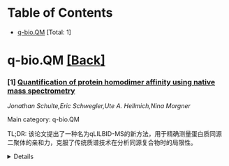 <div id=toc></div>

# Table of Contents

- [q-bio.QM](#q-bio.QM) [Total: 1]


<div id='q-bio.QM'></div>

# q-bio.QM [[Back]](#toc)

### [1] [Quantification of protein homodimer affinity using native mass spectrometry](https://arxiv.org/abs/2510.08324)
*Jonathan Schulte,Eric Schwegler,Ute A. Hellmich,Nina Morgner*

Main category: q-bio.QM

TL;DR: 该论文提出了一种名为qLILBID-MS的新方法，用于精确测量蛋白质同源二聚体的亲和力，克服了传统质谱技术在分析同源复合物时的局限性。


<details>
  <summary>Details</summary>
Motivation: 生物分子间的相互作用强度（如解离常数KD）在基础研究和药物开发中至关重要。传统方法如质谱技术在分析同源复合物时存在信号重叠的问题，影响了测量的准确性。

Method: 通过样品稀释和共价交联，分析每种寡聚物的电荷状态分布，从而区分单体和二聚体对重叠质谱峰的贡献。该方法采用了定量激光诱导液滴离子解吸质谱（qLILBID-MS）。

Result: qLILBID-MS成功测量了牛血清白蛋白和人致病性锥虫氧化还原酶的同源二聚体亲和力，并揭示了关键二聚体界面突变对亲和力的逐步降低效应。该方法比传统方法更节省样品且适用范围广。

Conclusion: qLILBID-MS是一种灵敏、快速、经济和可扩展的蛋白质相互作用定量方法，有望加速药物发现工作流程，特别是在筛选接近诱导分子（如PROTACs和分子胶）方面。

Abstract: Biological processes rely on finely tuned homo- and heteromeric interactions
between (biomacro)molecules. The strength of an interaction, typically given by
the dissociation constant (KD), plays a crucial role in basic research and must
be monitored throughout the development of drugs and agrochemicals. An ideal
method for KD determination is applicable to various analytes with a large
range of affinities, tolerates complex matrix compositions, does not require
labeling, and simultaneously provides information on the structural integrity
of the binding partners. Native mass spectrometry meets these criteria but
typically struggles with homooligomeric complexes due to overlapping mass
signals. To overcome this, we resolve monomer/dimer contributions to
overlapping MS-peaks by separately analyzing the charge state distribution of
each oligomeric species via sample dilution and covalent crosslinking.
Following this approach, we show that quantitative Laser-Induced Liquid Bead
Ion Desorption mass spectrometry (qLILBID-MS) accurately captures the
affinities of Bovine Serum Albumin and chemically induced dimers of
Tryparedoxin, an oxidoreductase from human pathogenic Trypanosoma brucei
parasites, with various molecular glues and homodimer affinities. Conveniently,
qLILBID-MS requires a fraction of sample used by other methods such as
isothermal titration calorimetry and yields previously inaccessible protein
homodimer KDs in the high micromolar range, which allowed us to monitor the
gradual decrease in homodimer affinity via mutation of crucial dimer interface
contacts. Overall, qLILBID-MS is a sensitive, robust, fast, scalable, and
cost-effective alternative to quantify protein/protein interactions that can
accelerate contemporary drug discovery workflows, e.g. the efficient screening
for proximity inducing molecules like proteolysis targeting chimera and
molecular glues.

</details>
